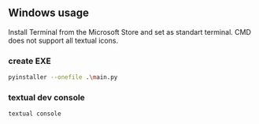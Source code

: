 ## Windows usage

Install Terminal from the Microsoft Store and set as standart terminal. CMD does not support all textual icons.

### create EXE

```bash
pyinstaller --onefile .\main.py
```

### textual dev console
    
```bash
textual console
```
